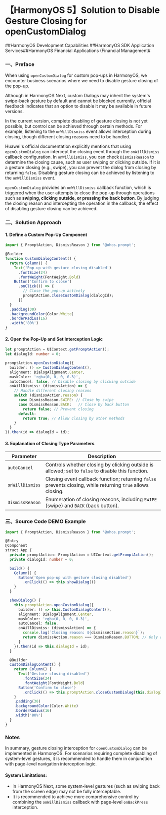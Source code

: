 # 【HarmonyOS 5】Solution to Disable Gesture Closing for openCustomDialog  

\##HarmonyOS Development Capabilities ##HarmonyOS SDK Application Services##HarmonyOS Financial Applications (Financial Management#  


### 一、Preface  

When using `openCustomDialog` for custom pop-ups in HarmonyOS, we encounter business scenarios where we need to disable gesture closing of the pop-up.  

Although in HarmonyOS Next, custom Dialogs may inherit the system's swipe-back gesture by default and cannot be blocked currently, official feedback indicates that an option to disable it may be available in future versions.  

In the current version, complete disabling of gesture closing is not yet possible, but control can be achieved through certain methods. For example, listening to the `onWillDismiss` event allows interception during closing, though different closing reasons need to be handled.  

Huawei's official documentation explicitly mentions that using `openCustomDialog` can intercept the closing event through the `onWillDismiss` callback configuration. In `onWillDismiss`, you can check `DismissReason` to determine the closing cause, such as user swiping or clicking outside. If it is a gesture closing (e.g., swipe), you can prevent the dialog from closing by returning `false`. Disabling gesture closing can be achieved by listening to the `onWillDismiss` event.  

`openCustomDialog` provides an `onWillDismiss` callback function, which is triggered when the user attempts to close the pop-up through operations such as **swiping, clicking outside, or pressing the back button**. By judging the closing reason and intercepting the operation in the callback, the effect of disabling gesture closing can be achieved.  


### 二、Solution Approach  

#### 1. Define a Custom Pop-Up Component  
```typescript
import { PromptAction, DismissReason } from '@ohos.prompt';

@Builder
function CustomDialogContent() {
  return Column() {
    Text('Pop-up with gesture closing disabled')
      .fontSize(24)
      .fontWeight(FontWeight.Bold)
    Button('Confirm to close')
      .onClick(() => {
        // Close the pop-up actively
        promptAction.closeCustomDialog(dialogId);
      })
  }
  .padding(30)
  .backgroundColor(Color.White)
  .borderRadius(16)
  .width('80%')
}
```  

#### 2. Open the Pop-Up and Set Interception Logic  
```typescript
let promptAction = UIContext.getPromptAction();
let dialogId: number = 0;

promptAction.openCustomDialog({
  builder: () => CustomDialogContent(),
  alignment: DialogAlignment.Center,
  maskColor: 'rgba(0, 0, 0, 0.3)',
  autoCancel: false, // Disable closing by clicking outside
  onWillDismiss: (dismissAction) => {
    // Handle different closing reasons
    switch (dismissAction.reason) {
      case DismissReason.SWIPE: // Close by swipe
      case DismissReason.BACK:   // Close by back button
        return false; // Prevent closing
      default:
        return true; // Allow closing by other methods
    }
  }
}).then(id => dialogId = id);
```  

#### 3. Explanation of Closing Type Parameters  

| Parameter          | Description                                                                 |
|--------------------|-----------------------------------------------------------------------------|
| `autoCancel`       | Controls whether closing by clicking outside is allowed; set to `false` to disable this function. |
| `onWillDismiss`    | Closing event callback function; returning `false` prevents closing, while returning `true` allows closing. |
| `DismissReason`    | Enumeration of closing reasons, including `SWIPE` (swipe) and `BACK` (back button). |


### 三、Source Code DEMO Example  
```typescript
import { PromptAction, DismissReason } from '@ohos.prompt';

@Entry
@Component
struct App {
  private promptAction: PromptAction = UIContext.getPromptAction();
  private dialogId: number = 0;

  build() {
    Column() {
      Button('Open pop-up with gesture closing disabled')
        .onClick(() => this.showDialog())
    }
  }

  showDialog() {
    this.promptAction.openCustomDialog({
      builder: () => this.CustomDialogContent(),
      alignment: DialogAlignment.Center,
      maskColor: 'rgba(0, 0, 0, 0.3)',
      autoCancel: false,
      onWillDismiss: (dismissAction) => {
        console.log(`Closing reason: ${dismissAction.reason}`);
        return dismissAction.reason === DismissReason.BUTTON; // Only allow closing by button
      }
    }).then(id => this.dialogId = id);
  }

  @Builder
  CustomDialogContent() {
    return Column() {
      Text('Gesture closing disabled')
        .fontSize(24)
        .fontWeight(FontWeight.Bold)
      Button('Confirm to close')
        .onClick(() => this.promptAction.closeCustomDialog(this.dialogId))
    }
    .padding(30)
    .backgroundColor(Color.White)
    .borderRadius(16)
    .width('80%')
  }
}
```  

### Notes  
In summary, gesture closing interception for `openCustomDialog` can be implemented in HarmonyOS. For scenarios requiring complete disabling of system-level gestures, it is recommended to handle them in conjunction with page-level navigation interception logic.  

#### System Limitations:  
- In HarmonyOS Next, some system-level gestures (such as swiping back from the screen edge) may not be fully interceptable.  
- It is recommended to achieve more comprehensive control by combining the `onWillDismiss` callback with page-level `onBackPress` interception.